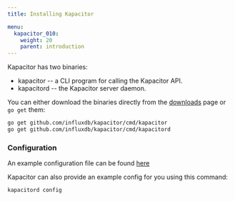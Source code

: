 ```yaml
---
title: Installing Kapacitor

menu:
  kapacitor_010:
    weight: 20
    parent: introduction
---
```


Kapacitor has two binaries:

* kapacitor -- a CLI program for calling the Kapacitor API.
* kapacitord -- the Kapacitor server daemon.

You can either download the binaries directly from the [downloads](https://influxdata.com/downloads/#kapacitor) page or `go get` them:

```bash
go get github.com/influxdb/kapacitor/cmd/kapacitor
go get github.com/influxdb/kapacitor/cmd/kapacitord
```

### Configuration

An example configuration file can be found [here](https://github.com/influxdb/kapacitor/blob/master/etc/kapacitor/kapacitor.conf)

Kapacitor can also provide an example config for you using this command:

```bash
kapacitord config
```

